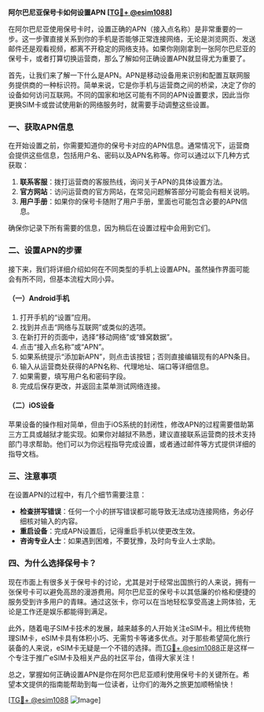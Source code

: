 **阿尔巴尼亚保号卡如何设置APN [[TG💪+ @esim1088](https://t.me/s/esim1088)]**

在阿尔巴尼亚使用保号卡时，设置正确的APN（接入点名称）是非常重要的一步。这一步骤直接关系到你的手机是否能够正常连接网络，无论是浏览网页、发送邮件还是观看视频，都离不开稳定的网络支持。如果你刚刚拿到一张阿尔巴尼亚的保号卡，或者打算切换运营商，那么了解如何正确设置APN就显得尤为重要了。

首先，让我们来了解一下什么是APN。APN是移动设备用来识别和配置互联网服务提供商的一种标识符。简单来说，它是你手机与运营商之间的桥梁，决定了你的设备如何访问互联网。不同的国家和地区可能有不同的APN设置要求，因此当你更换SIM卡或尝试使用新的网络服务时，就需要手动调整这些设置。

### 一、获取APN信息

在开始设置之前，你需要知道你的保号卡对应的APN信息。通常情况下，运营商会提供这些信息，包括用户名、密码以及APN名称等。你可以通过以下几种方式获取：

1. **联系客服**：拨打运营商的客服热线，询问关于APN的具体设置方法。
2. **官方网站**：访问运营商的官方网站，在常见问题解答部分可能会有相关说明。
3. **用户手册**：如果你的保号卡随附了用户手册，里面也可能包含必要的APN信息。

确保你记录下所有需要的信息，因为稍后在设置过程中会用到它们。

### 二、设置APN的步骤

接下来，我们将详细介绍如何在不同类型的手机上设置APN。虽然操作界面可能会有所不同，但基本流程大同小异。

#### （一）Android手机

1. 打开手机的“设置”应用。
2. 找到并点击“网络与互联网”或类似的选项。
3. 在新打开的页面中，选择“移动网络”或“蜂窝数据”。
4. 点击“接入点名称”或“APN”。
5. 如果系统提示“添加新APN”，则点击该按钮；否则直接编辑现有的APN条目。
6. 输入从运营商处获得的APN名称、代理地址、端口等详细信息。
7. 如果需要，填写用户名和密码字段。
8. 完成后保存更改，并返回主菜单测试网络连接。

#### （二）iOS设备

苹果设备的操作相对简单，但由于iOS系统的封闭性，修改APN的过程需要借助第三方工具或越狱才能实现。如果你对越狱不熟悉，建议直接联系运营商的技术支持部门寻求帮助。他们可以为你远程指导完成设置，或者通过邮件等方式提供详细的指导文档。

### 三、注意事项

在设置APN的过程中，有几个细节需要注意：

- **检查拼写错误**：任何一个小的拼写错误都可能导致无法成功连接网络，务必仔细核对输入的内容。
- **重启设备**：完成APN设置后，记得重启手机以使更改生效。
- **咨询专业人士**：如果遇到困难，不要犹豫，及时向专业人士求助。

### 四、为什么选择保号卡？

现在市面上有很多关于保号卡的讨论，尤其是对于经常出国旅行的人来说，拥有一张保号卡可以避免高昂的漫游费用。阿尔巴尼亚的保号卡以其低廉的价格和便捷的服务受到许多用户的青睐。通过这张卡，你可以在当地轻松享受高速上网体验，无论是工作还是娱乐都能得到满足。

此外，随着电子SIM卡技术的发展，越来越多的人开始关注eSIM卡。相比传统物理SIM卡，eSIM卡具有体积小巧、无需剪卡等诸多优点。对于那些希望简化旅行装备的人来说，eSIM卡无疑是一个不错的选择。而[TG💪+ @esim1088](https://t.me/s/esim1088)正是这样一个专注于推广eSIM卡及相关产品的社区平台，值得大家关注！

总之，掌握如何正确设置APN是你在阿尔巴尼亚顺利使用保号卡的关键所在。希望本文提供的指南能帮助到每一位读者，让你们的海外之旅更加顺畅愉快！ 

[[TG💪+ @esim1088](https://t.me/s/esim1088) ![Image](https://i.postimg.cc/4NQfJmqS/Snipaste-2025-05-13-00-14-12.png)]